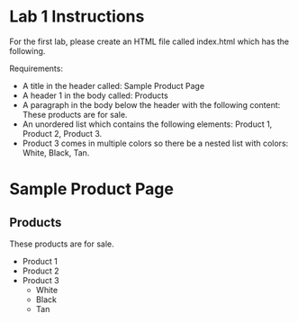# Lab 1 Instructions
For the first lab, please create an HTML file called index.html which has the following.

Requirements:
* A title in the header called: Sample Product Page
* A header 1 in the body called: Products
* A paragraph in the body below the header with the following content: These products are for sale.
* An unordered list which contains the following elements: Product 1, Product 2, Product 3.
* Product 3 comes in multiple colors so there be a nested list with colors: White, Black, Tan.

# Sample Product Page

## Products
These products are for sale.
* Product 1
* Product 2
* Product 3
    - White
    - Black
    - Tan
